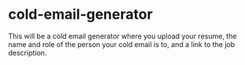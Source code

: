 # cold-email-generator
This will be a cold email generator where you upload your resume, the name and role of the person your cold email is to, and a link to the job description.
